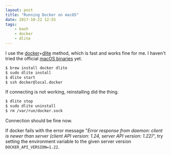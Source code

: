 ```yaml
---
layout: post
title: "Running Docker on macOS"
date: 2017-10-22 12:55
tags:
    - bash
    - docker
    - dlite
---
```

I use the [docker][docker]+[dlite][dlite] method, which is fast and works fine for me. I haven't tried the official [macOS binaries][docker-mac] yet.

```bash
$ brew install docker dlite
$ sudo dlite install
$ dlite start
$ ssh docker@local.docker
```

If connecting is not working, reinstalling did the thing.

```bash
$ dlite stop
$ sudo dlite uninstall
$ rm /var/run/docker.sock
```

Connection should be fine now.

If docker fails with the error message "_Error response from daemon: client is newer than server (client API version: 1.24, server API version: 1.22)_", try setting the environment variable to the given server version `DOCKER_API_VERSION=1.22`.

  [docker-mac]: https://www.docker.com/docker-mac
  [docker]: https://www.docker.com/
  [dlite]: https://github.com/nlf/dlite
